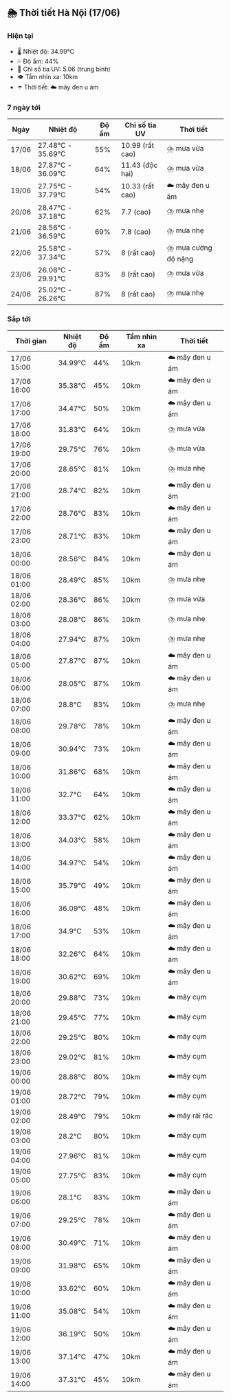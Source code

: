 ## 🌦️ Thời tiết Hà Nội (17/06)

### Hiện tại

- 🌡️ Nhiệt độ: 34.99℃
- 💦 Độ ẩm: 44%
- 🌟 Chỉ số tia UV: 5.06 (trung bình)
- 👁️ Tầm nhìn xa: 10km
- ☂️ Thời tiết: ☁️ mây đen u ám

### 7 ngày tới

| Ngày | Nhiệt độ | Độ ẩm | Chỉ số tia UV | Thời tiết |
| --- | --- | --- | --- | --- |
| 17/06 | 27.48℃ - 35.69℃ | 55% | 10.99 (rất cao) | ⛈️ mưa vừa |
| 18/06 | 27.87℃ - 36.09℃ | 64% | 11.43 (độc hại) | ⛈️ mưa vừa |
| 19/06 | 27.75℃ - 37.79℃ | 54% | 10.33 (rất cao) | ☁️ mây đen u ám |
| 20/06 | 28.47℃ - 37.18℃ | 62% | 7.7 (cao) | ⛈️ mưa nhẹ |
| 21/06 | 28.56℃ - 36.59℃ | 69% | 7.8 (cao) | ⛈️ mưa nhẹ |
| 22/06 | 25.58℃ - 37.34℃ | 57% | 8 (rất cao) | ⛈️ mưa cường độ nặng |
| 23/06 | 26.08℃ - 29.91℃ | 83% | 8 (rất cao) | ⛈️ mưa vừa |
| 24/06 | 25.02℃ - 26.26℃ | 87% | 8 (rất cao) | ⛈️ mưa nhẹ |

### Sắp tới

| Thời gian | Nhiệt độ | Độ ẩm | Tầm nhìn xa | Thời tiết |
| --- | --- | --- | --- | --- |
| 17/06 15:00 | 34.99℃ | 44% | 10km | ☁️ mây đen u ám |
| 17/06 16:00 | 35.38℃ | 45% | 10km | ☁️ mây đen u ám |
| 17/06 17:00 | 34.47℃ | 50% | 10km | ☁️ mây đen u ám |
| 17/06 18:00 | 31.83℃ | 64% | 10km | ⛈️ mưa vừa |
| 17/06 19:00 | 29.75℃ | 76% | 10km | ⛈️ mưa vừa |
| 17/06 20:00 | 28.65℃ | 81% | 10km | ⛈️ mưa nhẹ |
| 17/06 21:00 | 28.74℃ | 82% | 10km | ☁️ mây đen u ám |
| 17/06 22:00 | 28.76℃ | 83% | 10km | ☁️ mây đen u ám |
| 17/06 23:00 | 28.71℃ | 83% | 10km | ☁️ mây đen u ám |
| 18/06 00:00 | 28.56℃ | 84% | 10km | ☁️ mây đen u ám |
| 18/06 01:00 | 28.49℃ | 85% | 10km | ⛈️ mưa nhẹ |
| 18/06 02:00 | 28.36℃ | 86% | 10km | ⛈️ mưa vừa |
| 18/06 03:00 | 28.08℃ | 86% | 10km | ⛈️ mưa nhẹ |
| 18/06 04:00 | 27.94℃ | 87% | 10km | ⛈️ mưa nhẹ |
| 18/06 05:00 | 27.87℃ | 87% | 10km | ☁️ mây đen u ám |
| 18/06 06:00 | 28.05℃ | 87% | 10km | ☁️ mây đen u ám |
| 18/06 07:00 | 28.8℃ | 83% | 10km | ⛈️ mưa nhẹ |
| 18/06 08:00 | 29.78℃ | 78% | 10km | ☁️ mây đen u ám |
| 18/06 09:00 | 30.94℃ | 73% | 10km | ☁️ mây đen u ám |
| 18/06 10:00 | 31.86℃ | 68% | 10km | ☁️ mây đen u ám |
| 18/06 11:00 | 32.7℃ | 64% | 10km | ☁️ mây đen u ám |
| 18/06 12:00 | 33.37℃ | 62% | 10km | ☁️ mây đen u ám |
| 18/06 13:00 | 34.03℃ | 58% | 10km | ☁️ mây đen u ám |
| 18/06 14:00 | 34.97℃ | 54% | 10km | ☁️ mây đen u ám |
| 18/06 15:00 | 35.79℃ | 49% | 10km | ☁️ mây đen u ám |
| 18/06 16:00 | 36.09℃ | 48% | 10km | ☁️ mây đen u ám |
| 18/06 17:00 | 34.9℃ | 53% | 10km | ☁️ mây đen u ám |
| 18/06 18:00 | 32.26℃ | 64% | 10km | ☁️ mây đen u ám |
| 18/06 19:00 | 30.62℃ | 69% | 10km | ☁️ mây đen u ám |
| 18/06 20:00 | 29.88℃ | 73% | 10km | ☁️ mây cụm |
| 18/06 21:00 | 29.45℃ | 77% | 10km | ☁️ mây cụm |
| 18/06 22:00 | 29.25℃ | 80% | 10km | ☁️ mây cụm |
| 18/06 23:00 | 29.02℃ | 81% | 10km | ☁️ mây cụm |
| 19/06 00:00 | 28.88℃ | 80% | 10km | ☁️ mây cụm |
| 19/06 01:00 | 28.72℃ | 79% | 10km | ☁️ mây cụm |
| 19/06 02:00 | 28.49℃ | 79% | 10km | ☁️ mây rải rác |
| 19/06 03:00 | 28.2℃ | 80% | 10km | ☁️ mây cụm |
| 19/06 04:00 | 27.96℃ | 81% | 10km | ☁️ mây cụm |
| 19/06 05:00 | 27.75℃ | 83% | 10km | ☁️ mây cụm |
| 19/06 06:00 | 28.1℃ | 83% | 10km | ☁️ mây đen u ám |
| 19/06 07:00 | 29.25℃ | 78% | 10km | ☁️ mây đen u ám |
| 19/06 08:00 | 30.49℃ | 71% | 10km | ☁️ mây đen u ám |
| 19/06 09:00 | 31.98℃ | 65% | 10km | ☁️ mây đen u ám |
| 19/06 10:00 | 33.62℃ | 60% | 10km | ☁️ mây đen u ám |
| 19/06 11:00 | 35.08℃ | 54% | 10km | ☁️ mây đen u ám |
| 19/06 12:00 | 36.19℃ | 50% | 10km | ☁️ mây đen u ám |
| 19/06 13:00 | 37.14℃ | 47% | 10km | ☁️ mây đen u ám |
| 19/06 14:00 | 37.31℃ | 45% | 10km | ☁️ mây đen u ám |
